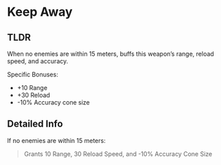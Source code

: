 # Keep Away
## TLDR
When no enemies are within 15 meters, buffs this weapon’s range, reload speed, and accuracy.

Specific Bonuses:
* +10 Range
* +30 Reload
* -10% Accuracy cone size
## Detailed Info
If no enemies are within 15 meters:
> Grants 10 Range, 30 Reload Speed, and -10% Accuracy Cone Size  